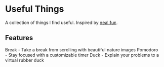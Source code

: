 # Useful Things

A collection of things I find useful.
Inspired by [neal.fun](https://neal.fun).

## Features

Break - Take a break from scrolling with beautiful nature images
Pomodoro - Stay focused with a customizable timer
Duck - Explain your problems to a virtual rubber duck